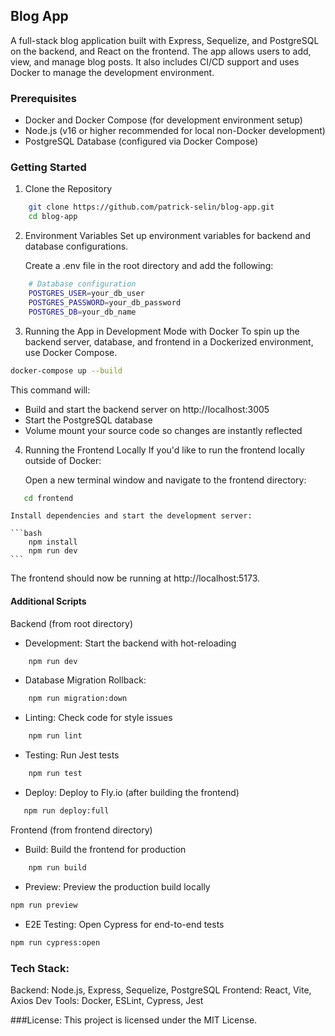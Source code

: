 ## Blog App

A full-stack blog application built with Express, Sequelize, and PostgreSQL on the backend, and React on the frontend. The app allows users to add, view, and manage blog posts. It also includes CI/CD support and uses Docker to manage the development environment.

### Prerequisites

* Docker and Docker Compose (for development environment setup)
* Node.js (v16 or higher recommended for local non-Docker development)
* PostgreSQL Database (configured via Docker Compose)

### Getting Started
1. Clone the Repository
```bash
	git clone https://github.com/patrick-selin/blog-app.git
	cd blog-app
```
2. Environment Variables
Set up environment variables for backend and database configurations.

    Create a .env file in the root directory and add the following:

```bash
    # Database configuration
    POSTGRES_USER=your_db_user
    POSTGRES_PASSWORD=your_db_password
    POSTGRES_DB=your_db_name
```

3. Running the App in Development Mode with Docker
To spin up the backend server, database, and frontend in a Dockerized environment, use Docker Compose.

```bash
docker-compose up --build
```

 This command will:
* Build and start the backend server on http://localhost:3005
* Start the PostgreSQL database
* Volume mount your source code so changes are instantly reflected

4. Running the Frontend Locally
If you'd like to run the frontend locally outside of Docker:

	Open a new terminal window and navigate to the frontend directory:

 ```bash
	cd frontend
```
	Install dependencies and start the development server:

	```bash
		npm install
		npm run dev
	```
The frontend should now be running at http://localhost:5173.

#### Additional Scripts
Backend (from root directory)

* Development: Start the backend with hot-reloading
```bash
	npm run dev
```
* Database Migration Rollback:
```bash
	npm run migration:down
```
* Linting: Check code for style issues
```bash
	npm run lint
```
* Testing: Run Jest tests
```bash
	npm run test
```
* Deploy: Deploy to Fly.io (after building the frontend)
```bash
   npm run deploy:full
```

Frontend (from frontend directory)

* Build: Build the frontend for production
```bash
	npm run build
```
* Preview: Preview the production build locally
```bash
npm run preview
```
* E2E Testing: Open Cypress for end-to-end tests
```bash
npm run cypress:open
```

### Tech Stack:

Backend: Node.js, Express, Sequelize, PostgreSQL
Frontend: React, Vite, Axios
Dev Tools: Docker, ESLint, Cypress, Jest

###License:
This project is licensed under the MIT License.
